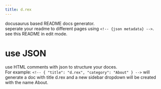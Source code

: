 ```yaml
---
title: d.rex 
--- 
```




docusaurus based README docs generator.  
seperate your readme to different pages using `<!-- {json metadata} -->`.  
see this README in edit mode.

# use JSON

use HTML comments with json to structure your doces.  
For example:
`<!-- { "title": "d.rex", "category": "About" } -->` will generate a doc with title d.rex and a new sidebar dropdown will be created with the name About.

 